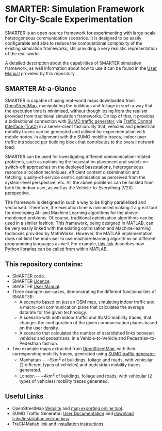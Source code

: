 # SMARTER: Simulation Framework for City-Scale Experimentation

SMARTER is an open-source framework for experimenting with large-scale heterogeneous communication scenarios. It is designed to be easily configurable and able to reduce the computational complexity of the existing simulation frameworks, still providing a very realistic representation of the real-world.

A detailed description about the capabilities of SMARTER simulation framework, as well information about how to use it can be found in the [User Manual](https://github.com/ioannismavromatis/smarterSimulator/blob/master/userManualSMARTER.pdf) provided by this repository.

## SMARTER At-a-Glance

SMARTER is capable of using real-world maps downloaded from [OpenStreetMap](https://www.openstreetmap.org/), manipulating the buildings and foliage in such a way that the execution time is minimised, without though losing from the realism provided from traditional simulation frameworks. On top of that, it provides a bidirectional connection with [SUMO traffic generator](https://www.dlr.de/ts/en/desktopdefault.aspx/tabid-9883/16931_read-41000/), via [Traffic Control Interface (TraCI)](https://sumo.dlr.de/wiki/TraCI) in a server-client fashion. By that, vehicles and pedestrian mobility traces can be generated and utilised for experimentation with mobile nodes. In alignment with the SUMO mobility traces, indoor user traffic introduced per building block that contributes to the overall network load.

SMARTER can be used for investigating different communication-related problems, such as optimising the basestation placement and switch-on-switch-off approaches on the deployed basestations, heterogeneous resource allocation techniques, efficient content dissemination and fetching, quality-of-service centric optimisation as perceived from the system-level perspective, etc. All the above problems can be tackled from both the indoor user, as well as the Vehicle-to-Everything (V2X) perspective.

The framework is designed in such a way to be highly parallelised and vectorised. Therefore, the execution time is minimised making it a great tool for developing AI- and Machine Learning algorithms for the above-mentioned problems. Of course, traditional optimisation algorithms can be used in a similar fashion. This framework, being designed in MATLAB, can be very easily linked with the existing optimisation and Machine-learning toolboxes provided by MathWorks. However, the MATLAB implementation does not limit the end-user to use machine-learning algorithms on different programming languages as well. For example, [this link](https://uk.mathworks.com/products/matlab/matlab-and-python.html) describes how Python libraries can be called from within MATLAB.

## This repository contains:

* SMARTER code.
* SMARTER [Licence](https://github.com/ioannismavromatis/smarterSimulator/blob/master/LICENSE).
* SMARTER [User Manual](https://github.com/ioannismavromatis/smarterSimulator/blob/master/userManualSMARTER.pdf).
* Three example use-cases, demonstrating the different functionalities of SMARTER:
    * A scenario based on just an OSM map, simulating indoor traffic and a macro-cell communication plane that calculates the average datarate for the given technology.
    * A scenario with both indoor traffic and SUMO mobility traces, that changes the configuration of the given communication planes based on the user density.
	* A scenario that calculates the number of established links between vehicles and pedestrians, in a Vehicle-to-Vehicle and Pedestrian-to-Pedestrian fashion.
* Two example maps extracted from [OpenStreetMap](https://www.openstreetmap.org/), with their corresponding mobility traces, generated using [SUMO traffic generator](https://www.dlr.de/ts/en/desktopdefault.aspx/tabid-9883/16931_read-41000/).
    * Manhattan -- ~9km<sup>2</sup> of buildings, foliage and roads, with vehicular (2 different types of vehicles) and pedestrian mobility traces generated.
    * London -- ~4km<sup>2</sup> of buildings, foliage and roads, with vehicular (2 types of vehicles) mobility traces generated.

## Useful Links

* OpenStreetMap [Website](https://www.openstreetmap.org/) and [map exporting online tool](https://www.openstreetmap.org/export).
* SUMO Traffic Generator: [User Documentation](https://sumo.dlr.de/wiki/SUMO_User_Documentation) and [download links/installation instructions](https://sumo.dlr.de/userdoc/Downloads.html).
* TraCI4Matlab [link](https://www.mathworks.com/matlabcentral/fileexchange/44805-traci4matlab) and [installation instructions](https://usermanual.wiki/Pdf/usermanual.2041518461.pdf).
